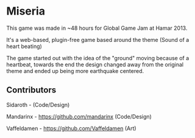 Miseria
===========

This game was made in ~48 hours for Global Game Jam at Hamar 2013. 

It's a web-based, plugin-free game based around the theme (Sound of a heart beating)


The game started out with the idea of the "ground" moving because of a heartbeat, towards the end the design changed away from the original theme and ended up being more earthquake centered.

## Contributors
Sidaroth - (Code/Design)

Mandarinx - https://github.com/mandarinx (Code/Design)

Vaffeldamen - https://github.com/Vaffeldamen (Art)

